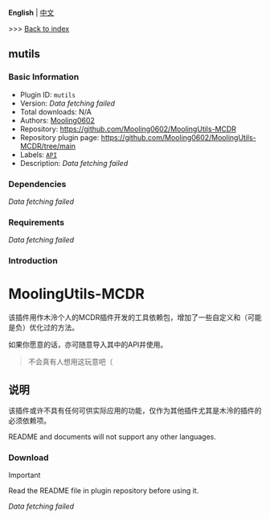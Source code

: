 **English** | [中文](readme-zh_cn.md)

\>\>\> [Back to index](/readme.md)

## mutils

### Basic Information

- Plugin ID: `mutils`
- Version: *Data fetching failed*
- Total downloads: N/A
- Authors: [Mooling0602](https://github.com/Mooling0602)
- Repository: https://github.com/Mooling0602/MoolingUtils-MCDR
- Repository plugin page: https://github.com/Mooling0602/MoolingUtils-MCDR/tree/main
- Labels: [`API`](/labels/api/readme.md)
- Description: *Data fetching failed*

### Dependencies

*Data fetching failed*

### Requirements

*Data fetching failed*

### Introduction

# MoolingUtils-MCDR
该插件用作木泠个人的MCDR插件开发的工具依赖包，增加了一些自定义和（可能是负）优化过的方法。

如果你愿意的话，亦可随意导入其中的API并使用。
> 不会真有人想用这玩意吧（

## 说明
该插件或许不具有任何可供实际应用的功能，仅作为其他插件尤其是木泠的插件的必须依赖项。

README and documents will not support any other languages.

### Download

> [!IMPORTANT]
> Read the README file in plugin repository before using it.

*Data fetching failed*

